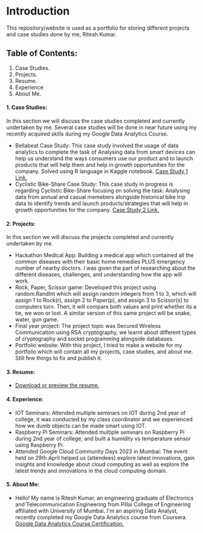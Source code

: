 # Introduction

This repository/website is used as a portfolio for storing different projects and case studies done by me, Ritesh Kumar.

Table of Contents:
---

1. Case Studies.
2. Projects.
3. Resume.
4. Experience
5. About Me.

#### 1. Case Studies:
In this section we will discuss the case studies completed and currently undertaken by me. Several case studies will be done in near future using my recently acquired skills during my Google Data Analytics Course.
* Bellabeat Case Study: This case study involved the usage of data analytics to complete the task of Analysing data from smart devices can help us understand the ways consumers use our product and to launch products that will help them and help in growth opportunities for the company. Solved using R language in Kaggle notebook.
[Case Study 1 Link.](https://www.kaggle.com/code/eta43riteshkumar/bellabeat-case-study-2-gdac)
* Cyclistic Bike-Share Case Study: This case study in progress is regarding Cyclistic Bike-Share focusing on solving the task: Analysing data from annual and casual memebers alongside historical bike trip data to identify trends and launch products/strategies that will help in growth opportunities for the company.
[Case Study 2 Link.]()

#### 2. Projects:
In this section we will discuss the projects completed and currently undertaken by me.
* Hackathon Medical App: Building a medical app which contained all the common diseases with their basic home remedies PLUS emergency number of nearby doctors. I was given the part of researching about the different diseases, challenges, and understanding how the app will work.
* Rock, Paper, Scissor game: Developed this project using random.RandInt which will assign random integers from 1 to 3, which will assign 1 to Rock(r), assign 2 to Paper(p), and assign 3 to Scissor(s) to computers turn. Then, it will compare both values and print whether its a tie, we won or lost. A similar version of this same project will be snake, water, gun game.
* Final year project: The project topic was Secured Wireless Communication using RSA cryptography, we learnt about different types of cryptography and socket programming alongside databases.
* Portfolio website: With this project, I tried to make a website for my portfolio which will contain all my projects, case studies, and about me. Still few things to fix and publish it.

#### 3. Resume:
* [Download or preview the resume.](https://github.com/Ritesh-zt0/riteshkumar.github.io/blob/main/Ritesh_Resume_2023.pdf)

#### 4. Experience:
* IOT Seminars: Attended multiple seminars on IOT during 2nd year of college, it was conducted by my class coordinator and we experienced how we dumb objects can be made smart using IOT.
* Raspberry Pi Seminars: Attended multiple seminars on Raspberry Pi during 2nd year of college, and built a humidity vs temperature sensor using Raspberry Pi.
* Attended Google Cloud Community Days 2023 in Mumbai: The event held on 29th April helped us (attendees) explore latest innovations, gain insights and knowledge about cloud computing as well as explore the latest trends and innovations in the cloud computing domain.

#### 5. About Me:
* Hello! My name is Ritesh Kumar, an engineering graduate of Electronics and Telecommunication Engineering from Pillai College of Engineering affiliated with University of Mumbai. I'm an aspiring Data Analyst, recently completed my Google Data Analytics course from Coursera.
 [Google Data Analytics Course Certification.](https://github.com/Ritesh-zt0/riteshkumar.github.io/blob/main/Ritesh%20Google%20Data%20Analytics%20Coursera%20Certification.pdf)
